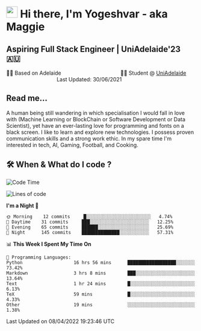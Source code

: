 <h1><img src="https://emojis.slackmojis.com/emojis/images/1531849430/4246/blob-sunglasses.gif?1531849430" width="30"/> Hi there, I'm Yogeshvar - aka Maggie</h1>

## Aspiring Full Stack Engineer | UniAdelaide'23 🇦🇺  
🏂🏻  Based on Adelaide &nbsp;&nbsp;&nbsp;&nbsp;&nbsp;&nbsp;&nbsp;&nbsp;&nbsp;&nbsp;&nbsp;&nbsp;&nbsp;&nbsp;&nbsp;&nbsp;&nbsp;&nbsp;&nbsp;&nbsp;&nbsp;&nbsp;&nbsp;&nbsp;&nbsp;&nbsp;&nbsp;&nbsp;&nbsp;&nbsp;&nbsp;&nbsp;&nbsp;&nbsp;&nbsp;&nbsp;&nbsp;&nbsp;&nbsp;👨‍💻 Student @ [UniAdelaide](https://www.adelaide.edu.au)   &nbsp;&nbsp;&nbsp;&nbsp;&nbsp;&nbsp;&nbsp;&nbsp;&nbsp;&nbsp;&nbsp;&nbsp;&nbsp;&nbsp;&nbsp;&nbsp;&nbsp;&nbsp;&nbsp;&nbsp;&nbsp;&nbsp;&nbsp;&nbsp;&nbsp;&nbsp;&nbsp;&nbsp;&nbsp;&nbsp;&nbsp;&nbsp; &nbsp;Last Updated: 30/06/2021

## Read me...

A human being still wandering in which specialisation I would fall in love with (Machine Learning or BlockChain or Software Development or Data Scientist), yet have an ever-lasting love for programming and fonts on a black screen. I like to learn and explore new technologies. I possess proven communication skills and a strong work ethic. In my spare time I'm interested in tech, AI, Gaming, Football, and Cooking.

## 🛠 When & What do I code ?  

<!--START_SECTION:waka-->
![Code Time](http://img.shields.io/badge/Code%20Time-1%2C368%20hrs%203%20mins-blue)

![Lines of code](https://img.shields.io/badge/From%20Hello%20World%20I%27ve%20Written-568%20Thousand%20lines%20of%20code-blue)

**I'm a Night 🦉** 

```text
🌞 Morning    12 commits     █░░░░░░░░░░░░░░░░░░░░░░░░   4.74% 
🌆 Daytime    31 commits     ███░░░░░░░░░░░░░░░░░░░░░░   12.25% 
🌃 Evening    65 commits     ██████░░░░░░░░░░░░░░░░░░░   25.69% 
🌙 Night      145 commits    ██████████████░░░░░░░░░░░   57.31%

```


📊 **This Week I Spent My Time On** 

```text
💬 Programming Languages: 
Python                   16 hrs 56 mins      ██████████████████░░░░░░░   73.42% 
Markdown                 3 hrs 8 mins        ███░░░░░░░░░░░░░░░░░░░░░░   13.64% 
Text                     1 hr 24 mins        █░░░░░░░░░░░░░░░░░░░░░░░░   6.13% 
TeX                      59 mins             █░░░░░░░░░░░░░░░░░░░░░░░░   4.33% 
Other                    19 mins             ░░░░░░░░░░░░░░░░░░░░░░░░░   1.38%

```


 Last Updated on 08/04/2022 19:23:46 UTC
<!--END_SECTION:waka-->
